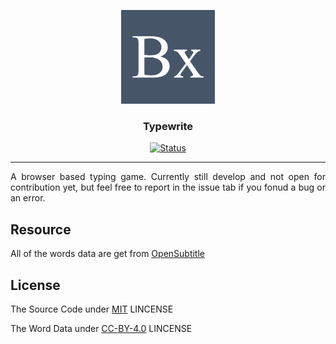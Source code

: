 <p align="center">
  <a href="" rel="noopener">
 <img width=150px height=150px src="https://raw.githubusercontent.com/Nemure231/typewrite/main/public/logo.png?token=GHSAT0AAAAAABVFLJ24AFNFET4XZUIPJG3IYVM4DAA" alt="Typewrite"></a>
</p>

<h3 align="center">Typewrite</h3>

<div align="center">

[![Status](https://img.shields.io/badge/status-active-success.svg)]()
</div>

---

<p align="justify">
   A browser based typing game. Currently still develop and not open for contribution yet, but feel free to report in the issue tab if you fonud a bug or an error.
</p>

## Resource

All of the words data are get from <a href="http://opus.nlpl.eu/OpenSubtitles2018.php">OpenSubtitle</a>

## License

The Source Code under <a href="https://github.com/Nemure231/portare/blob/main/LINCENSE">MIT</a> LINCENSE

The Word Data under <a href="https://github.com/Nemure231/portare/blob/main/data/LINCENSE">CC-BY-4.0</a> LINCENSE